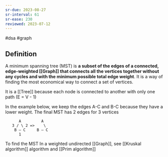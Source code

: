 ```yaml
---
sr-due: 2023-08-27
sr-interval: 61
sr-ease: 230
reviewed: 2023-07-12
---
```


#dsa #graph

## Definition

A minimum spanning tree (MST) is **a subset of the edges of a connected, edge-weighted [[Graph]] that connects all the vertices together without any cycles and with the minimum possible total edge weight**. It is a way of finding the most economical way to connect a set of vertices.

It is a [[Tree]] because each node is connected to another with only one path (E = V - 1)

In the example below, we keep the edges A-C and B-C because they have a lower weight. The final MST has 2 edges for 3 vertices

```text
      A         A
   3 / \ 2 =>    \
    B — C     B — C
      1
```

To find the MST In a weighted undirected [[Graph]], see [[Kruskal algorithm]] algorithm and [[Prim algorithm]]
